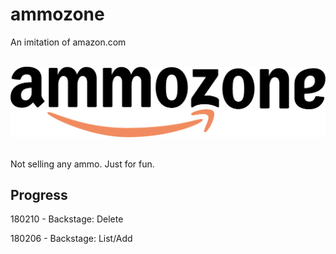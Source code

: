 # ammozone
An imitation of amazon.com

&nbsp;
![logo](src/main/webapp/img/ammozone.png)
&nbsp;

Not selling any ammo. Just for fun.

## Progress

180210 - Backstage: Delete

180206 - Backstage: List/Add